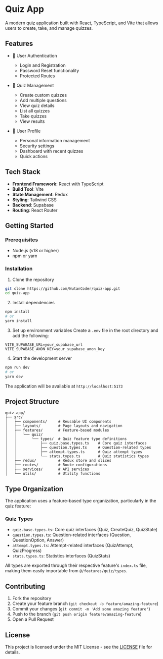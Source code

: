 # Quiz App

A modern quiz application built with React, TypeScript, and Vite that allows users to create, take, and manage quizzes.

## Features

- 🔐 User Authentication
  - Login and Registration
  - Password Reset functionality
  - Protected Routes

- 📝 Quiz Management
  - Create custom quizzes
  - Add multiple questions
  - View quiz details
  - List all quizzes
  - Take quizzes
  - View results

- 👤 User Profile
  - Personal information management
  - Security settings
  - Dashboard with recent quizzes
  - Quick actions

## Tech Stack

- **Frontend Framework**: React with TypeScript
- **Build Tool**: Vite
- **State Management**: Redux
- **Styling**: Tailwind CSS
- **Backend**: Supabase
- **Routing**: React Router

## Getting Started

### Prerequisites

- Node.js (v18 or higher)
- npm or yarn

### Installation

1. Clone the repository
```bash
git clone https://github.com/NutanCoder/quiz-app.git
cd quiz-app
```

2. Install dependencies
```bash
npm install
# or
yarn install
```

3. Set up environment variables
Create a `.env` file in the root directory and add the following:
```env
VITE_SUPABASE_URL=your_supabase_url
VITE_SUPABASE_ANON_KEY=your_supabase_anon_key
```

4. Start the development server
```bash
npm run dev
# or
yarn dev
```

The application will be available at `http://localhost:5173`

## Project Structure

```
quiz-app/
├── src/
│   ├── components/     # Reusable UI components
│   ├── layouts/        # Page layouts and navigation
│   ├── features/       # Feature-based modules
│   │   └── quiz/
│   │       └── types/  # Quiz feature type definitions
│   │           ├── quiz.base.types.ts    # Core quiz interfaces
│   │           ├── question.types.ts     # Question-related types
│   │           ├── attempt.types.ts      # Quiz attempt types
│   │           └── stats.types.ts        # Quiz statistics types
│   ├── redux/          # Redux store and slices
│   ├── routes/         # Route configurations
│   ├── services/       # API services
│   └── utils/          # Utility functions
```

## Type Organization

The application uses a feature-based type organization, particularly in the quiz feature:

### Quiz Types
- `quiz.base.types.ts`: Core quiz interfaces (Quiz, CreateQuiz, QuizState)
- `question.types.ts`: Question-related interfaces (Question, QuestionOption, Answer)
- `attempt.types.ts`: Attempt-related interfaces (QuizAttempt, QuizProgress)
- `stats.types.ts`: Statistics interfaces (QuizStats)

All types are exported through their respective feature's `index.ts` file, making them easily importable from `@/features/quiz/types`.

## Contributing

1. Fork the repository
2. Create your feature branch (`git checkout -b feature/amazing-feature`)
3. Commit your changes (`git commit -m 'Add some amazing feature'`)
4. Push to the branch (`git push origin feature/amazing-feature`)
5. Open a Pull Request

## License

This project is licensed under the MIT License - see the [LICENSE](LICENSE) file for details.
